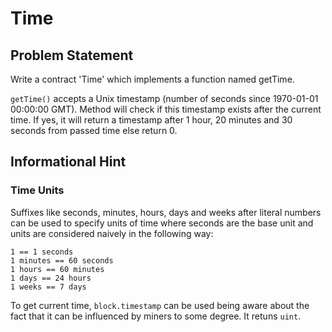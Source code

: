 # Time
## Problem Statement

Write a contract 'Time' which implements a function named getTime.

`getTime()` accepts a Unix timestamp (number of seconds since 1970-01-01 00:00:00 GMT). Method will check if this timestamp exists after the current time. If yes, it will return a timestamp after 1 hour, 20 minutes and 30 seconds from passed time else return 0.

## Informational Hint

### Time Units
Suffixes like seconds, minutes, hours, days and weeks after literal numbers can be used to specify units of time where seconds are the base unit and units are considered naively in the following way:

```
1 == 1 seconds
1 minutes == 60 seconds
1 hours == 60 minutes
1 days == 24 hours
1 weeks == 7 days
```

To get current time, `block.timestamp` can be used being aware about the fact that it can be influenced by miners to some degree. It retuns `uint`.